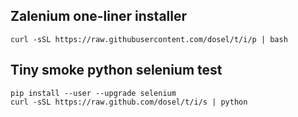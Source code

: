 ## Zalenium one-liner installer

    curl -sSL https://raw.githubusercontent.com/dosel/t/i/p | bash

## Tiny smoke python selenium test

    pip install --user --upgrade selenium
    curl -sSL https://raw.github.com/dosel/t/i/s | python

